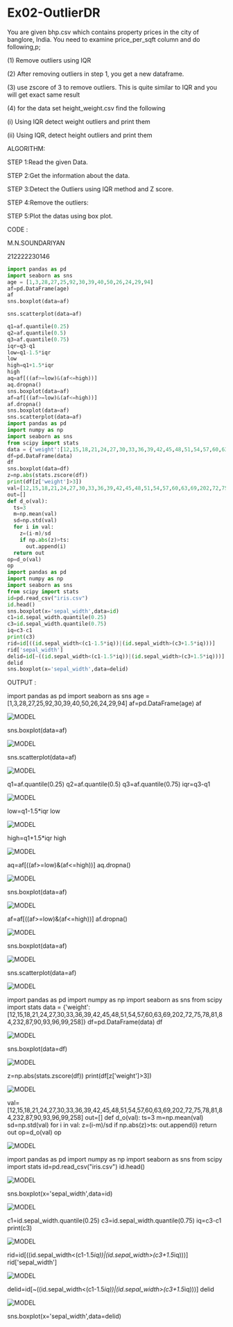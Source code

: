 # Ex02-OutlierDR

You are given bhp.csv which contains property prices in the city of banglore, India. You need to examine price_per_sqft column and do following,p;

(1) Remove outliers using IQR

(2) After removing outliers in step 1, you get a new dataframe.

(3) use zscore of 3 to remove outliers. This is quite similar to IQR and you will get exact same result

(4) for the data set height_weight.csv find the following

(i) Using IQR detect weight outliers and print them

(ii) Using IQR, detect height outliers and print them

ALGORITHM:

STEP 1:Read the given Data.

STEP 2:Get the information about the data.

STEP 3:Detect the Outliers using IQR method and Z score.

STEP 4:Remove the outliers:

STEP 5:Plot the datas using box plot.

CODE :

M.N.SOUNDARIYAN

212222230146


```python
import pandas as pd
import seaborn as sns
age = [1,3,28,27,25,92,30,39,40,50,26,24,29,94]
af=pd.DataFrame(age)
af
sns.boxplot(data=af)

sns.scatterplot(data=af)

q1=af.quantile(0.25)
q2=af.quantile(0.5)
q3=af.quantile(0.75)
iqr=q3-q1
low=q1-1.5*iqr
low
high=q1+1.5*iqr
high
aq=af[((af>=low)&(af<=high))]
aq.dropna()
sns.boxplot(data=af)
af=af[((af>=low)&(af<=high))]
af.dropna()
sns.boxplot(data=af)
sns.scatterplot(data=af)
import pandas as pd
import numpy as np
import seaborn as sns
from scipy import stats
data = {'weight':[12,15,18,21,24,27,30,33,36,39,42,45,48,51,54,57,60,63,69,202,72,75,78,81,84,232,87,90,93,96,99,258]}
df=pd.DataFrame(data)
df
sns.boxplot(data=df)
z=np.abs(stats.zscore(df))
print(df[z['weight']>3])
val=[12,15,18,21,24,27,30,33,36,39,42,45,48,51,54,57,60,63,69,202,72,75,78,81,84,232,87,90,93,96,99,258]
out=[]
def d_o(val):
  ts=3
  m=np.mean(val)
  sd=np.std(val)
  for i in val:
    z=(i-m)/sd
    if np.abs(z)>ts:
      out.append(i)
  return out
op=d_o(val)
op
import pandas as pd
import numpy as np
import seaborn as sns
from scipy import stats
id=pd.read_csv("iris.csv")
id.head()
sns.boxplot(x='sepal_width',data=id)
c1=id.sepal_width.quantile(0.25)
c3=id.sepal_width.quantile(0.75)
iq=c3-c1
print(c3)
rid=id[((id.sepal_width<(c1-1.5*iq))|(id.sepal_width>(c3+1.5*iq)))]
rid['sepal_width']
delid=id[~((id.sepal_width<(c1-1.5*iq))|(id.sepal_width>(c3+1.5*iq)))]
delid
sns.boxplot(x='sepal_width',data=delid)
```


OUTPUT :

import pandas as pd
import seaborn as sns
age = [1,3,28,27,25,92,30,39,40,50,26,24,29,94]
af=pd.DataFrame(age)
af

![MODEL](https://github.com/soundariyan18/ODD2023---Datascience---Ex-02/blob/main/Screenshot%202023-09-01%20195107.png)

sns.boxplot(data=af)

![MODEL](https://github.com/soundariyan18/ODD2023---Datascience---Ex-02/blob/main/Screenshot%202023-09-01%20195214.png)

sns.scatterplot(data=af)

![MODEL](https://github.com/soundariyan18/ODD2023---Datascience---Ex-02/blob/main/Screenshot%202023-09-01%20195328.png)

q1=af.quantile(0.25)
q2=af.quantile(0.5)
q3=af.quantile(0.75)
iqr=q3-q1

![MODEL](https://github.com/soundariyan18/ODD2023---Datascience---Ex-02/blob/main/Screenshot%202023-09-01%20195355.png)

low=q1-1.5*iqr
low

![MODEL](https://github.com/soundariyan18/ODD2023---Datascience---Ex-02/blob/main/Screenshot%202023-09-01%20195404.png)

high=q1+1.5*iqr
high

![MODEL](https://github.com/soundariyan18/ODD2023---Datascience---Ex-02/blob/main/Screenshot%202023-09-01%20195421.png)

aq=af[((af>=low)&(af<=high))]
aq.dropna()

![MODEL](https://github.com/soundariyan18/ODD2023---Datascience---Ex-02/blob/main/Screenshot%202023-09-01%20195455.png)

sns.boxplot(data=af)

![MODEL](https://github.com/soundariyan18/ODD2023---Datascience---Ex-02/blob/main/Screenshot%202023-09-01%20195506.png)

af=af[((af>=low)&(af<=high))]
af.dropna()

![MODEL](https://github.com/soundariyan18/ODD2023---Datascience---Ex-02/blob/main/Screenshot%202023-09-01%20195519.png)

sns.boxplot(data=af)

![MODEL](https://github.com/soundariyan18/ODD2023---Datascience---Ex-02/blob/main/Screenshot%202023-09-01%20200214.png)

sns.scatterplot(data=af)

![MODEL](https://github.com/soundariyan18/ODD2023---Datascience---Ex-02/blob/main/Screenshot%202023-09-01%20200244.png)

import pandas as pd
import numpy as np
import seaborn as sns
from scipy import stats
data = {'weight':[12,15,18,21,24,27,30,33,36,39,42,45,48,51,54,57,60,63,69,202,72,75,78,81,84,232,87,90,93,96,99,258]}
df=pd.DataFrame(data)
df

![MODEL](https://github.com/soundariyan18/ODD2023---Datascience---Ex-02/blob/main/Screenshot%202023-09-01%20221437.png)

sns.boxplot(data=df)

![MODEL](https://github.com/soundariyan18/ODD2023---Datascience---Ex-02/blob/main/Screenshot%202023-09-01%20221523.png)

z=np.abs(stats.zscore(df))
print(df[z['weight']>3])

![MODEL](https://github.com/soundariyan18/ODD2023---Datascience---Ex-02/blob/main/Screenshot%202023-09-01%20221538.png)

val=[12,15,18,21,24,27,30,33,36,39,42,45,48,51,54,57,60,63,69,202,72,75,78,81,84,232,87,90,93,96,99,258]
out=[]
def d_o(val):
  ts=3
  m=np.mean(val)
  sd=np.std(val)
  for i in val:
    z=(i-m)/sd
    if np.abs(z)>ts:
      out.append(i)
  return out
op=d_o(val)
op

![MODEL](https://github.com/soundariyan18/ODD2023---Datascience---Ex-02/blob/main/Screenshot%202023-09-01%20221550.png)

import pandas as pd
import numpy as np
import seaborn as sns
from scipy import stats
id=pd.read_csv("iris.csv")
id.head()

![MODEL](https://github.com/soundariyan18/ODD2023---Datascience---Ex-02/blob/main/Screenshot%202023-09-01%20221605.png)

sns.boxplot(x='sepal_width',data=id)

![MODEL]()

c1=id.sepal_width.quantile(0.25)
c3=id.sepal_width.quantile(0.75)
iq=c3-c1
print(c3)

![MODEL]()

rid=id[((id.sepal_width<(c1-1.5*iq))|(id.sepal_width>(c3+1.5*iq)))]
rid['sepal_width']

![MODEL]()

delid=id[~((id.sepal_width<(c1-1.5*iq))|(id.sepal_width>(c3+1.5*iq)))]
delid

![MODEL]()

sns.boxplot(x='sepal_width',data=delid)






